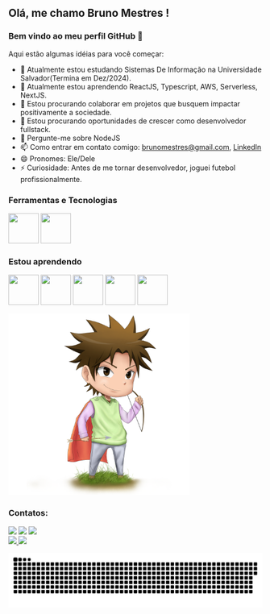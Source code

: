 ## Olá, me chamo Bruno Mestres ! 
### Bem vindo ao meu perfil GitHub 👋


Aqui estão algumas idéias para você começar:

- 🔭 Atualmente estou estudando Sistemas De Informação na Universidade Salvador(Termina em Dez/2024).
- 🌱 Atualmente estou aprendendo ReactJS, Typescript, AWS, Serverless, NextJS.
- 👯 Estou procurando colaborar em projetos que busquem impactar positivamente a sociedade.
- 🤔 Estou procurando oportunidades de crescer como desenvolvedor fullstack.
- 💬 Pergunte-me sobre NodeJS
- 📫 Como entrar em contato comigo: brunomestres@gmail.com, [LinkedIn](https://www.linkedin.com/in/brunomestres)
- 😄 Pronomes: Ele/Dele
- ⚡ Curiosidade: Antes de me tornar desenvolvedor, joguei futebol profissionalmente.

### Ferramentas e Tecnologias
<img src="https://cdn.jsdelivr.net/gh/devicons/devicon/icons/nodejs/nodejs-plain.svg" width="60" height="60"/>    <img src="https://cdn.jsdelivr.net/gh/devicons/devicon/icons/git/git-plain.svg" width="60" height="60"/>

### Estou aprendendo
<img src="https://cdn.jsdelivr.net/gh/devicons/devicon/icons/react/react-original-wordmark.svg" width="60" height="60" />    <img src="https://cdn.jsdelivr.net/gh/devicons/devicon/icons/typescript/typescript-plain.svg" width="60" height="60" />    <img src="https://cdn.jsdelivr.net/gh/devicons/devicon/icons/amazonwebservices/amazonwebservices-original.svg"  width="60" height="60"/>    <img src="https://cdn.jsdelivr.net/gh/devicons/devicon/icons/nextjs/nextjs-original.svg" width="60" height="60" />    <img src="https://cdn.jsdelivr.net/gh/devicons/devicon/icons/kubernetes/kubernetes-plain-wordmark.svg" width="60" height="60" />


<img  width="360" height="360" src="https://raw.githubusercontent.com/Brunomestres/React-portfolio/main/src/img/me.png" target="_blank" />





### Contatos:

<div>
<a href="https://instagram.com/brunomestres" target="_blank"><img src="https://img.shields.io/badge/-Instagram-%23E4405F?style=for-the-badge&logo=instagram&logoColor=white" target="_blank"></a>
<a href = "mailto:contato@brunomestres"><img src="https://img.shields.io/badge/Gmail-D14836?style=for-the-badge&logo=gmail&logoColor=white" target="_blank"></a>
<a href="https://www.linkedin.com/in/brunomestres" target="_blank"><img src="https://img.shields.io/badge/-LinkedIn-%230077B5?style=for-the-badge&logo=linkedin&logoColor=white" target="_blank"></a>   
</div>

<div>
<a href="https://github.com/Brunomestres">
<img height="180em" src="https://github-readme-stats.vercel.app/api/top-langs/?username=Brunomestres&layout=compact&langs_count=7&theme=dracula"/>
<img height="180em" src="https://github-readme-stats.vercel.app/api?username=Brunomestres&show_icons=true&theme=dracula&include_all_commits=true&count_private=true"/>
</div>

  
![Snake animation](https://github.com/Brunomestres/Brunomestres/blob/output/github-contribution-grid-snake.svg)
  
  
<!---
Brunomestres/Brunomestres is a ✨ special ✨ repository because its `README.md` (this file) appears on your GitHub profile.
You can click the Preview link to take a look at your changes.
--->

